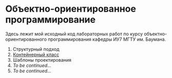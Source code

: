 # Объектно-ориентированное программирование

Здесь лежит мой исходный код лабораторных работ по курсу объектно-ориентированного программирования кафедры ИУ7 МГТУ им. Баумана.

1. Структурный подход
2. [Контейнерный класс](lab-02)
3. Шаблоны проектирования
4. _To be continued..._
5. _To be continued..._
